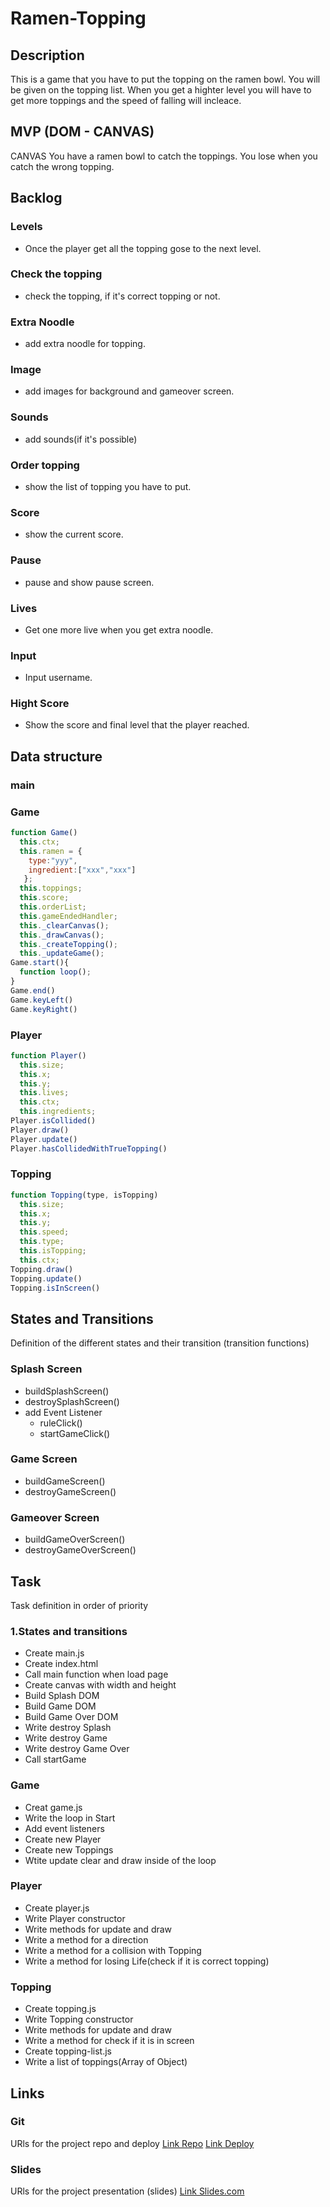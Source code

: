 # Ramen-Topping


## Description
This is a game that you have to put the topping on the ramen bowl. You will be given on the topping list. When you get a highter level you will have to get more toppings and the speed of falling will incleace.


## MVP (DOM - CANVAS)
CANVAS You have a ramen bowl to catch the toppings. You lose when you catch the wrong topping.


## Backlog
### Levels
- Once the player get all the topping gose to the next level.

### Check the topping
- check the topping, if it's correct topping or not.

### Extra Noodle
- add extra noodle for topping.

### Image
- add images for background and gameover screen.

### Sounds
- add sounds(if it's possible)

### Order topping
- show the list of topping you have to put.

### Score
- show the current score.

### Pause
- pause and show pause screen.

### Lives
- Get one more live when you get extra noodle.

### Input
- Input username.

### Hight Score
- Show the score and final level that the player reached.


## Data structure
### main


### Game
```javascript
function Game()
  this.ctx;
  this.ramen = {
    type:"yyy",
    ingredient:["xxx","xxx"]
   };
  this.toppings;
  this.score;
  this.orderList;
  this.gameEndedHandler;
  this._clearCanvas();
  this._drawCanvas();
  this._createTopping();
  this._updateGame();
Game.start(){
  function loop();
}
Game.end()
Game.keyLeft()
Game.keyRight()
```

### Player
```javascript
function Player()
  this.size;
  this.x;
  this.y;
  this.lives;
  this.ctx;
  this.ingredients; 
Player.isCollided()
Player.draw()
Player.update()
Player.hasCollidedWithTrueTopping()
```

### Topping
```javascript
function Topping(type, isTopping)
  this.size;
  this.x;
  this.y;
  this.speed;
  this.type;
  this.isTopping;
  this.ctx;
Topping.draw()
Topping.update()
Topping.isInScreen()
```

## States and Transitions
Definition of the different states and their transition (transition functions)

### Splash Screen
- buildSplashScreen()
- destroySplashScreen()
- add Event Listener
  - ruleClick()
  - startGameClick()

### Game Screen
- buildGameScreen()
- destroyGameScreen()

### Gameover Screen
- buildGameOverScreen()
- destroyGameOverScreen()

## Task
Task definition in order of priority

### 1.States and transitions
- Create main.js
- Create index.html
- Call main function when load page
- Create canvas with width and height
- Build Splash DOM
- Build Game DOM
- Build Game Over DOM
- Write destroy Splash
- Write destroy Game
- Write destroy Game Over
- Call startGame

### Game
- Creat game.js 
- Write the loop in Start
- Add event listeners
- Create new Player
- Create new Toppings
- Wtite update clear and draw inside of the loop 

### Player
- Create player.js
- Write Player constructor
- Write methods for update and draw
- Write a method for a direction
- Write a method for a collision with Topping
- Write a method for losing Life(check if it is correct topping)

### Topping
- Create topping.js 
- Write Topping constructor
- Write methods for update and draw
- Write a method for check if it is in screen
- Create topping-list.js
- Write a list of toppings(Array of Object)


## Links

### Git
URls for the project repo and deploy
[Link Repo](https://github.com/YoshitsuguNagao/Ramen-Topping)
[Link Deploy](http://github.com)


### Slides
URls for the project presentation (slides)
[Link Slides.com](http://slides.com)
